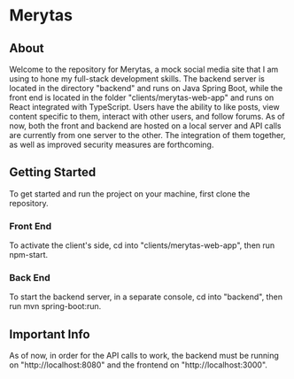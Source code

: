 <h1>Merytas</h1>

<h2>About</h2>
Welcome to the repository for Merytas, a mock social media site that I am using to hone my full-stack development skills. The backend server is located in the directory "backend" and runs on Java Spring Boot, while the front end is located in the folder "clients/merytas-web-app" and runs on React integrated with TypeScript. Users have the ability to like posts, view content specific to them, interact with other users, and follow forums. As of now, both the front and backend are hosted on a local server and API calls are currently from one server to the other. The integration of them together, as well as improved security measures are forthcoming.

<h2>Getting Started</h2>
To get started and run the project on your machine, first clone the repository. 

<h3>Front End</h3>
To activate the client's side, cd into "clients/merytas-web-app", then run npm-start. 

<h3>Back End</h3>
To start the backend server, in a separate console, cd into "backend", then run mvn spring-boot:run.

<h2>Important Info</h2>
As of now, in order for the API calls to work, the backend must be running on "http://localhost:8080" and the frontend on "http://localhost:3000".
